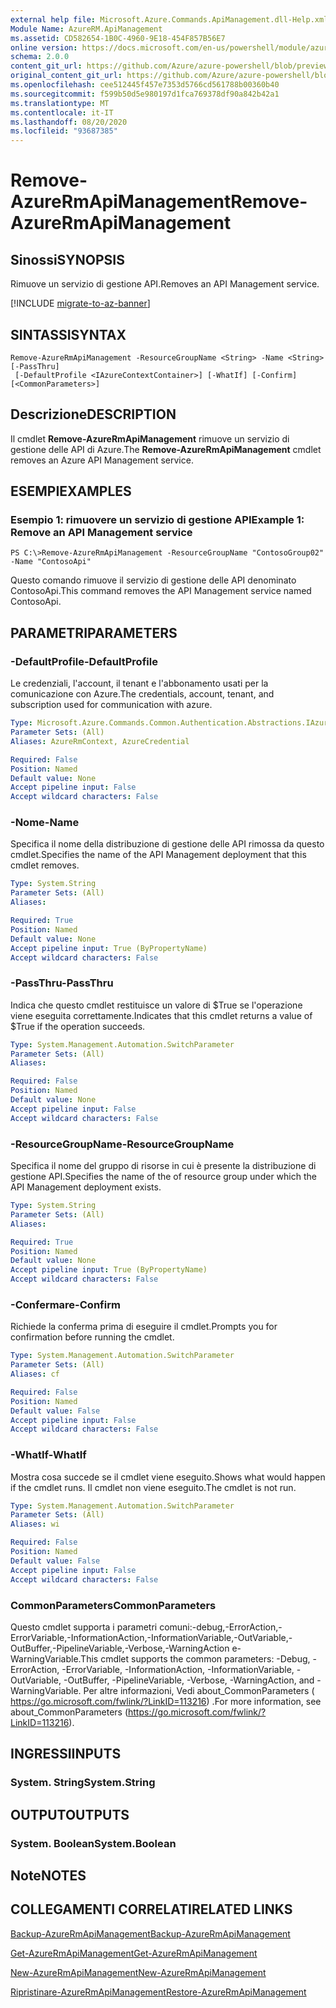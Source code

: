 ```yaml
---
external help file: Microsoft.Azure.Commands.ApiManagement.dll-Help.xml
Module Name: AzureRM.ApiManagement
ms.assetid: CD582654-1B0C-4960-9E18-454F857B56E7
online version: https://docs.microsoft.com/en-us/powershell/module/azurerm.apimanagement/remove-azurermapimanagement
schema: 2.0.0
content_git_url: https://github.com/Azure/azure-powershell/blob/preview/src/ResourceManager/ApiManagement/Commands.ApiManagement/help/Remove-AzureRmApiManagement.md
original_content_git_url: https://github.com/Azure/azure-powershell/blob/preview/src/ResourceManager/ApiManagement/Commands.ApiManagement/help/Remove-AzureRmApiManagement.md
ms.openlocfilehash: cee512445f457e7353d5766cd561788b00360b40
ms.sourcegitcommit: f599b50d5e980197d1fca769378df90a842b42a1
ms.translationtype: MT
ms.contentlocale: it-IT
ms.lasthandoff: 08/20/2020
ms.locfileid: "93687385"
---
```

# <span data-ttu-id="3a856-101">Remove-AzureRmApiManagement</span><span class="sxs-lookup"><span data-stu-id="3a856-101">Remove-AzureRmApiManagement</span></span>

## <span data-ttu-id="3a856-102">Sinossi</span><span class="sxs-lookup"><span data-stu-id="3a856-102">SYNOPSIS</span></span>
<span data-ttu-id="3a856-103">Rimuove un servizio di gestione API.</span><span class="sxs-lookup"><span data-stu-id="3a856-103">Removes an API Management service.</span></span>

[!INCLUDE [migrate-to-az-banner](../../includes/migrate-to-az-banner.md)]

## <span data-ttu-id="3a856-104">SINTASSI</span><span class="sxs-lookup"><span data-stu-id="3a856-104">SYNTAX</span></span>

```
Remove-AzureRmApiManagement -ResourceGroupName <String> -Name <String> [-PassThru]
 [-DefaultProfile <IAzureContextContainer>] [-WhatIf] [-Confirm] [<CommonParameters>]
```

## <span data-ttu-id="3a856-105">Descrizione</span><span class="sxs-lookup"><span data-stu-id="3a856-105">DESCRIPTION</span></span>
<span data-ttu-id="3a856-106">Il cmdlet **Remove-AzureRmApiManagement** rimuove un servizio di gestione delle API di Azure.</span><span class="sxs-lookup"><span data-stu-id="3a856-106">The **Remove-AzureRmApiManagement** cmdlet removes an Azure API Management service.</span></span>

## <span data-ttu-id="3a856-107">ESEMPI</span><span class="sxs-lookup"><span data-stu-id="3a856-107">EXAMPLES</span></span>

### <span data-ttu-id="3a856-108">Esempio 1: rimuovere un servizio di gestione API</span><span class="sxs-lookup"><span data-stu-id="3a856-108">Example 1: Remove an API Management service</span></span>
```
PS C:\>Remove-AzureRmApiManagement -ResourceGroupName "ContosoGroup02" -Name "ContosoApi"
```

<span data-ttu-id="3a856-109">Questo comando rimuove il servizio di gestione delle API denominato ContosoApi.</span><span class="sxs-lookup"><span data-stu-id="3a856-109">This command removes the API Management service named ContosoApi.</span></span>

## <span data-ttu-id="3a856-110">PARAMETRI</span><span class="sxs-lookup"><span data-stu-id="3a856-110">PARAMETERS</span></span>

### <span data-ttu-id="3a856-111">-DefaultProfile</span><span class="sxs-lookup"><span data-stu-id="3a856-111">-DefaultProfile</span></span>
<span data-ttu-id="3a856-112">Le credenziali, l'account, il tenant e l'abbonamento usati per la comunicazione con Azure.</span><span class="sxs-lookup"><span data-stu-id="3a856-112">The credentials, account, tenant, and subscription used for communication with azure.</span></span>

```yaml
Type: Microsoft.Azure.Commands.Common.Authentication.Abstractions.IAzureContextContainer
Parameter Sets: (All)
Aliases: AzureRmContext, AzureCredential

Required: False
Position: Named
Default value: None
Accept pipeline input: False
Accept wildcard characters: False
```

### <span data-ttu-id="3a856-113">-Nome</span><span class="sxs-lookup"><span data-stu-id="3a856-113">-Name</span></span>
<span data-ttu-id="3a856-114">Specifica il nome della distribuzione di gestione delle API rimossa da questo cmdlet.</span><span class="sxs-lookup"><span data-stu-id="3a856-114">Specifies the name of the API Management deployment that this cmdlet removes.</span></span>

```yaml
Type: System.String
Parameter Sets: (All)
Aliases:

Required: True
Position: Named
Default value: None
Accept pipeline input: True (ByPropertyName)
Accept wildcard characters: False
```

### <span data-ttu-id="3a856-115">-PassThru</span><span class="sxs-lookup"><span data-stu-id="3a856-115">-PassThru</span></span>
<span data-ttu-id="3a856-116">Indica che questo cmdlet restituisce un valore di $True se l'operazione viene eseguita correttamente.</span><span class="sxs-lookup"><span data-stu-id="3a856-116">Indicates that this cmdlet returns a value of $True if the operation succeeds.</span></span>

```yaml
Type: System.Management.Automation.SwitchParameter
Parameter Sets: (All)
Aliases:

Required: False
Position: Named
Default value: None
Accept pipeline input: False
Accept wildcard characters: False
```

### <span data-ttu-id="3a856-117">-ResourceGroupName</span><span class="sxs-lookup"><span data-stu-id="3a856-117">-ResourceGroupName</span></span>
<span data-ttu-id="3a856-118">Specifica il nome del gruppo di risorse in cui è presente la distribuzione di gestione API.</span><span class="sxs-lookup"><span data-stu-id="3a856-118">Specifies the name of the of resource group under which the API Management deployment exists.</span></span>

```yaml
Type: System.String
Parameter Sets: (All)
Aliases:

Required: True
Position: Named
Default value: None
Accept pipeline input: True (ByPropertyName)
Accept wildcard characters: False
```

### <span data-ttu-id="3a856-119">-Confermare</span><span class="sxs-lookup"><span data-stu-id="3a856-119">-Confirm</span></span>
<span data-ttu-id="3a856-120">Richiede la conferma prima di eseguire il cmdlet.</span><span class="sxs-lookup"><span data-stu-id="3a856-120">Prompts you for confirmation before running the cmdlet.</span></span>

```yaml
Type: System.Management.Automation.SwitchParameter
Parameter Sets: (All)
Aliases: cf

Required: False
Position: Named
Default value: False
Accept pipeline input: False
Accept wildcard characters: False
```

### <span data-ttu-id="3a856-121">-WhatIf</span><span class="sxs-lookup"><span data-stu-id="3a856-121">-WhatIf</span></span>
<span data-ttu-id="3a856-122">Mostra cosa succede se il cmdlet viene eseguito.</span><span class="sxs-lookup"><span data-stu-id="3a856-122">Shows what would happen if the cmdlet runs.</span></span>
<span data-ttu-id="3a856-123">Il cmdlet non viene eseguito.</span><span class="sxs-lookup"><span data-stu-id="3a856-123">The cmdlet is not run.</span></span>

```yaml
Type: System.Management.Automation.SwitchParameter
Parameter Sets: (All)
Aliases: wi

Required: False
Position: Named
Default value: False
Accept pipeline input: False
Accept wildcard characters: False
```

### <span data-ttu-id="3a856-124">CommonParameters</span><span class="sxs-lookup"><span data-stu-id="3a856-124">CommonParameters</span></span>
<span data-ttu-id="3a856-125">Questo cmdlet supporta i parametri comuni:-debug,-ErrorAction,-ErrorVariable,-InformationAction,-InformationVariable,-OutVariable,-OutBuffer,-PipelineVariable,-Verbose,-WarningAction e-WarningVariable.</span><span class="sxs-lookup"><span data-stu-id="3a856-125">This cmdlet supports the common parameters: -Debug, -ErrorAction, -ErrorVariable, -InformationAction, -InformationVariable, -OutVariable, -OutBuffer, -PipelineVariable, -Verbose, -WarningAction, and -WarningVariable.</span></span> <span data-ttu-id="3a856-126">Per altre informazioni, Vedi about_CommonParameters ( https://go.microsoft.com/fwlink/?LinkID=113216) .</span><span class="sxs-lookup"><span data-stu-id="3a856-126">For more information, see about_CommonParameters (https://go.microsoft.com/fwlink/?LinkID=113216).</span></span>

## <span data-ttu-id="3a856-127">INGRESSI</span><span class="sxs-lookup"><span data-stu-id="3a856-127">INPUTS</span></span>

### <span data-ttu-id="3a856-128">System. String</span><span class="sxs-lookup"><span data-stu-id="3a856-128">System.String</span></span>

## <span data-ttu-id="3a856-129">OUTPUT</span><span class="sxs-lookup"><span data-stu-id="3a856-129">OUTPUTS</span></span>

### <span data-ttu-id="3a856-130">System. Boolean</span><span class="sxs-lookup"><span data-stu-id="3a856-130">System.Boolean</span></span>

## <span data-ttu-id="3a856-131">Note</span><span class="sxs-lookup"><span data-stu-id="3a856-131">NOTES</span></span>

## <span data-ttu-id="3a856-132">COLLEGAMENTI CORRELATI</span><span class="sxs-lookup"><span data-stu-id="3a856-132">RELATED LINKS</span></span>

[<span data-ttu-id="3a856-133">Backup-AzureRmApiManagement</span><span class="sxs-lookup"><span data-stu-id="3a856-133">Backup-AzureRmApiManagement</span></span>](./Backup-AzureRmApiManagement.md)

[<span data-ttu-id="3a856-134">Get-AzureRmApiManagement</span><span class="sxs-lookup"><span data-stu-id="3a856-134">Get-AzureRmApiManagement</span></span>](./Get-AzureRmApiManagement.md)

[<span data-ttu-id="3a856-135">New-AzureRmApiManagement</span><span class="sxs-lookup"><span data-stu-id="3a856-135">New-AzureRmApiManagement</span></span>](./New-AzureRmApiManagement.md)

[<span data-ttu-id="3a856-136">Ripristinare-AzureRmApiManagement</span><span class="sxs-lookup"><span data-stu-id="3a856-136">Restore-AzureRmApiManagement</span></span>](./Restore-AzureRmApiManagement.md)


